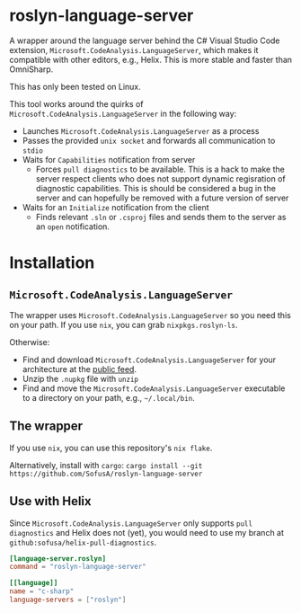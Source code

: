 # roslyn-language-server
A wrapper around the language server behind the C# Visual Studio Code extension, `Microsoft.CodeAnalysis.LanguageServer`, which makes it compatible with other editors, e.g., Helix.
This is more stable and faster than OmniSharp.

This has only been tested on Linux. 

This tool works around the quirks of `Microsoft.CodeAnalysis.LanguageServer` in the following way: 
- Launches `Microsoft.CodeAnalysis.LanguageServer` as a process
- Passes the provided `unix socket` and forwards all communication to `stdio`
- Waits for `Capabilities` notification from server
  - Forces `pull diagnostics` to be available. This is a hack to make the server respect clients who does not support dynamic regisration of diagnostic capabilities. This is should be considered a bug in the server and can hopefully be removed with a future version of server
- Waits for an `Initialize` notification from the client
  - Finds relevant `.sln` or `.csproj` files and sends them to the server as an `open` notification.

# Installation

## `Microsoft.CodeAnalysis.LanguageServer`
The wrapper uses `Microsoft.CodeAnalysis.LanguageServer` so you need this on your path. 
If you use `nix`, you can grab `nixpkgs.roslyn-ls`. 

Otherwise:
- Find and download `Microsoft.CodeAnalysis.LanguageServer` for your architecture at the [public feed](https://dev.azure.com/azure-public/vside/_artifacts/feed/vs-impl).
- Unzip the `.nupkg` file with `unzip`
- Find and move the `Microsoft.CodeAnalysis.LanguageServer` executable to a directory on your path, e.g., `~/.local/bin`.

## The wrapper
If you use `nix`, you can use this repository's `nix flake`. 

Alternatively, install with `cargo`: `cargo install --git https://github.com/SofusA/roslyn-language-server` 

## Use with Helix
Since `Microsoft.CodeAnalysis.LanguageServer` only supports `pull diagnostics` and Helix does not (yet), you would need to use my branch at `github:sofusa/helix-pull-diagnostics`.

```toml
[language-server.roslyn]
command = "roslyn-language-server"

[[language]]
name = "c-sharp"
language-servers = ["roslyn"]
```
